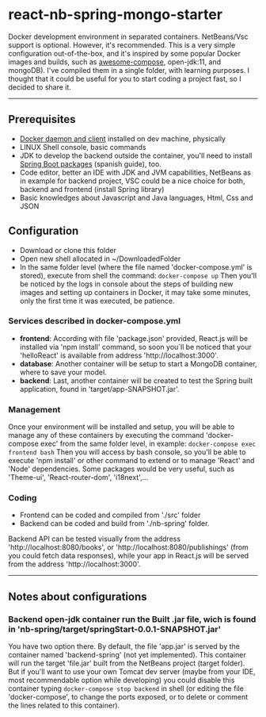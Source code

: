 # react-nb-spring-mongo-starter
Docker development environment in separated containers. NetBeans/Vsc support is optional. However, it's recommended. This is a very simple configuration out-of-the-box, and it's inspired by some popular Docker images and builds, such as [awesome-compose](https://github.com/docker/awesome-compose), open-jdk:11, and mongoDB). I've compiled them in a single folder, with learning purposes. I thought that it could be useful for you to start coding a project fast, so I decided to share it.

***

## Prerequisites

* [Docker daemon and client]("https://docs.docker.com/engine/install/ubuntu/") installed on dev machine, physically
* LINUX Shell console, basic commands
* JDK to develop the backend outside the container, you'll need to install [Spring Boot packages]("http://www.profesor-p.com/2018/08/27/instalar-plugin-spring-boot-con-netbeans-9-en-ubuntu-18-04/") (spanish guide), too.
* Code editor, better an IDE with JDK and JVM capabilities, NetBeans as in example for backend project, VSC could be a nice choice for both, backend and frontend (install Spring library)
* Basic knowledges about Javascript and Java languages, Html, Css and JSON 

## Configuration

* Download or clone this folder
* Open new shell allocated in ~/DownloadedFolder
* In the same folder level (where the file named 'docker-compose.yml' is stored), execute from shell the command:
` docker-compose up `
Then you'll be noticed by the logs in console about  the steps of building new images and setting up containers in Docker, it may take some minutes, only the first time it was executed, be patience.

### Services described in docker-compose.yml

* **frontend**: According with file 'package.json' provided, React.js will be installed via 'npm install' command, so soon you´ll be noticed that your 'helloReact' is available from address 'http://localhost:3000'.
* **database**: Another container will be setup to start a MongoDB container, where to save your model.
* **backend**: Last, another container will be created to test the Spring built application, found in 'target/app-SNAPSHOT.jar'.

### Management

Once your environment will be installed and setup, you will be able to manage any of these containers by executing the command 'docker-compose exec' from the same folder level, in example: 
` docker-compose exec frontend bash `
Then you will access by bash console, so you'll be able to execute 'npm install' or other command to extend or to manage 'React' and 'Node' dependencies. Some packages would be very useful, such as 'Theme-ui', 'React-router-dom', 'i18next',... 

### Coding

* Frontend can be coded and compiled from './src' folder
* Backend can be coded and build from './nb-spring' folder.

Backend API can be tested visually from the address 'http://localhost:8080/books', or 'http://localhost:8080/publishings' (from you could fetch data responses), while your app in React.js will be served from the address 'http://localhost:3000'.

***
## Notes about configurations

### Backend open-jdk container run the Built .jar file, wich is found in 'nb-spring/target/springStart-0.0.1-SNAPSHOT.jar'

You have two option there. By default, the file 'app.jar' is served by the container named 'backend-spring' (not yet implemented). This container will run the target 'file.jar' built from the NetBeans project (target folder). But if you'll want to use your own Tomcat dev server (maybe from your IDE, most recommendable option while developing) you could disable this container typing `docker-compose stop backend` in shell (or editing the file 'docker-compose', to change the ports exposed, or to delete or comment the lines related to this container). 
